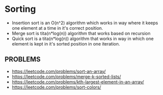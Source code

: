 # Sorting

- Insertion sort is an O(n^2) algorithm which works in way where it keeps one element at a time in it's correct position.
- Merge sort is tita(n*log(n)) algorithm that works based on recursion
- Quick sort is a tita(n*log(n)) algorithm that works in way in which one element is kept in it's sorted position in one iteration.

## PROBLEMS

- https://leetcode.com/problems/sort-an-array/
- https://leetcode.com/problems/merge-k-sorted-lists/
- https://leetcode.com/problems/kth-largest-element-in-an-array/
- https://leetcode.com/problems/sort-colors/ 